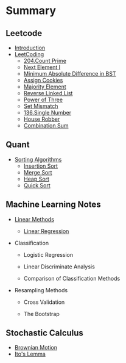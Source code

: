 # Summary

## Leetcode

* [Introduction](README.md)
* [LeetCoding](chapter1.md)
  * [204.Count Prime](chapter1/count-prime.md)
  * [Next Element I](chapter1/next-element-i.md)
  * [Minimum Absolute Difference in BST](chapter1/minimum-absolute-difference-in-bst.md)
  * [Assign Cookies](chapter1/assign-cookies.md)
  * [Majority Element](chapter1/majority-element.md)
  * [Reverse Linked List](chapter1/reverse-linked-list.md)
  * [Power of Three](chapter1/power-of-three.md)
  * [Set Mismatch](chapter1/set-mismatch.md)
  * [136.Single Number](chapter1/single-number.md)
  * [House Robber](chapter1/house-robber.md)
  * [Combination Sum](chapter1/combination-sum.md)

## Quant

* [Sorting Algorithms ](chapter2/sorting.md)
  * [Insertion Sort](chapter2/sorting/insertion-sort.md)
  * [Merge Sort](chapter2/sorting/merge-sort.md)
  * [Heap Sort](chapter2/sorting/heap-sort.md)
  * [Quick Sort](chapter2/sorting/quick-sort.md)

## Machine Learning Notes

* [Linear Methods](chapter3/linear-methods.md)

  * [Linear Regression](chapter3/linear-methods/linear-regression.md)

* Classification

  * Logistic Regression

  * Linear Discriminate Analysis

  * Comparison of Classification Methods

* Resampling Methods

  * Cross Validation

  * The Bootstrap

## Stochastic Calculus

* [Brownian Motion](stochastic-calculus/brownian-motion.md)
* [Ito's Lemma](stochastic-calculus/itos-lemma.md)



